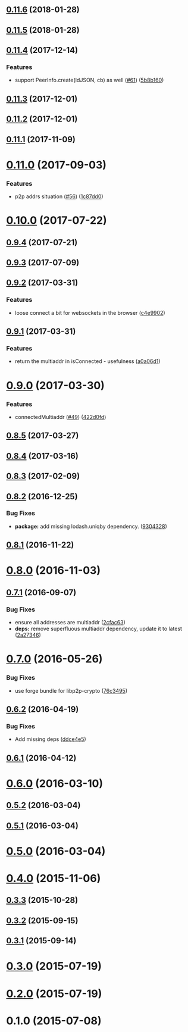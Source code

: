 <a name="0.11.6"></a>
## [0.11.6](https://github.com/libp2p/js-peer-info/compare/v0.11.4...v0.11.6) (2018-01-28)



<a name="0.11.5"></a>
## [0.11.5](https://github.com/libp2p/js-peer-info/compare/v0.11.4...v0.11.5) (2018-01-28)



<a name="0.11.4"></a>
## [0.11.4](https://github.com/libp2p/js-peer-info/compare/v0.11.3...v0.11.4) (2017-12-14)


### Features

* support PeerInfo.create(IdJSON, cb) as well ([#61](https://github.com/libp2p/js-peer-info/issues/61)) ([5b8b160](https://github.com/libp2p/js-peer-info/commit/5b8b160))



<a name="0.11.3"></a>
## [0.11.3](https://github.com/libp2p/js-peer-info/compare/v0.11.1...v0.11.3) (2017-12-01)



<a name="0.11.2"></a>
## [0.11.2](https://github.com/libp2p/js-peer-info/compare/v0.11.1...v0.11.2) (2017-12-01)



<a name="0.11.1"></a>
## [0.11.1](https://github.com/libp2p/js-peer-info/compare/v0.11.0...v0.11.1) (2017-11-09)



<a name="0.11.0"></a>
# [0.11.0](https://github.com/libp2p/js-peer-info/compare/v0.10.0...v0.11.0) (2017-09-03)


### Features

* p2p addrs situation ([#56](https://github.com/libp2p/js-peer-info/issues/56)) ([1c87dd0](https://github.com/libp2p/js-peer-info/commit/1c87dd0))



<a name="0.10.0"></a>
# [0.10.0](https://github.com/libp2p/js-peer-info/compare/v0.9.4...v0.10.0) (2017-07-22)



<a name="0.9.4"></a>
## [0.9.4](https://github.com/libp2p/js-peer-info/compare/v0.9.3...v0.9.4) (2017-07-21)



<a name="0.9.3"></a>
## [0.9.3](https://github.com/libp2p/js-peer-info/compare/v0.9.2...v0.9.3) (2017-07-09)



<a name="0.9.2"></a>
## [0.9.2](https://github.com/libp2p/js-peer-info/compare/v0.9.1...v0.9.2) (2017-03-31)


### Features

* loose connect a bit for websockets in the browser ([c4e9902](https://github.com/libp2p/js-peer-info/commit/c4e9902))



<a name="0.9.1"></a>
## [0.9.1](https://github.com/libp2p/js-peer-info/compare/v0.9.0...v0.9.1) (2017-03-31)


### Features

* return the multiaddr in isConnected - usefulness ([a0a06d1](https://github.com/libp2p/js-peer-info/commit/a0a06d1))



<a name="0.9.0"></a>
# [0.9.0](https://github.com/libp2p/js-peer-info/compare/v0.8.5...v0.9.0) (2017-03-30)


### Features

* connectedMultiaddr ([#49](https://github.com/libp2p/js-peer-info/issues/49)) ([422d0fd](https://github.com/libp2p/js-peer-info/commit/422d0fd))



<a name="0.8.5"></a>
## [0.8.5](https://github.com/libp2p/js-peer-info/compare/v0.8.4...v0.8.5) (2017-03-27)



<a name="0.8.4"></a>
## [0.8.4](https://github.com/libp2p/js-peer-info/compare/v0.8.3...v0.8.4) (2017-03-16)



<a name="0.8.3"></a>
## [0.8.3](https://github.com/libp2p/js-peer-info/compare/v0.8.2...v0.8.3) (2017-02-09)



<a name="0.8.2"></a>
## [0.8.2](https://github.com/libp2p/js-peer-info/compare/v0.8.1...v0.8.2) (2016-12-25)


### Bug Fixes

* **package:** add missing lodash.uniqby dependency. ([9304328](https://github.com/libp2p/js-peer-info/commit/9304328))



<a name="0.8.1"></a>
## [0.8.1](https://github.com/libp2p/js-peer-info/compare/v0.8.0...v0.8.1) (2016-11-22)



<a name="0.8.0"></a>
# [0.8.0](https://github.com/libp2p/js-peer-info/compare/v0.7.1...v0.8.0) (2016-11-03)



<a name="0.7.1"></a>
## [0.7.1](https://github.com/libp2p/js-peer-info/compare/v0.7.0...v0.7.1) (2016-09-07)


### Bug Fixes

* ensure all addresses are multiaddr ([2cfac63](https://github.com/libp2p/js-peer-info/commit/2cfac63))
* **deps:** remove superfluous multiaddr dependency, update it to latest ([2a27346](https://github.com/libp2p/js-peer-info/commit/2a27346))



<a name="0.7.0"></a>
# [0.7.0](https://github.com/libp2p/js-peer-info/compare/v0.6.2...v0.7.0) (2016-05-26)


### Bug Fixes

* use forge bundle for libp2p-crypto ([76c3495](https://github.com/libp2p/js-peer-info/commit/76c3495))



<a name="0.6.2"></a>
## [0.6.2](https://github.com/libp2p/js-peer-info/compare/v0.6.1...v0.6.2) (2016-04-19)


### Bug Fixes

* Add missing deps ([ddce4e5](https://github.com/libp2p/js-peer-info/commit/ddce4e5))



<a name="0.6.1"></a>
## [0.6.1](https://github.com/libp2p/js-peer-info/compare/v0.6.0...v0.6.1) (2016-04-12)



<a name="0.6.0"></a>
# [0.6.0](https://github.com/libp2p/js-peer-info/compare/v0.5.2...v0.6.0) (2016-03-10)



<a name="0.5.2"></a>
## [0.5.2](https://github.com/libp2p/js-peer-info/compare/v0.5.1...v0.5.2) (2016-03-04)



<a name="0.5.1"></a>
## [0.5.1](https://github.com/libp2p/js-peer-info/compare/v0.5.0...v0.5.1) (2016-03-04)



<a name="0.5.0"></a>
# [0.5.0](https://github.com/libp2p/js-peer-info/compare/v0.4.0...v0.5.0) (2016-03-04)



<a name="0.4.0"></a>
# [0.4.0](https://github.com/libp2p/js-peer-info/compare/v0.3.3...v0.4.0) (2015-11-06)



<a name="0.3.3"></a>
## [0.3.3](https://github.com/libp2p/js-peer-info/compare/v0.3.2...v0.3.3) (2015-10-28)



<a name="0.3.2"></a>
## [0.3.2](https://github.com/libp2p/js-peer-info/compare/v0.3.1...v0.3.2) (2015-09-15)



<a name="0.3.1"></a>
## [0.3.1](https://github.com/libp2p/js-peer-info/compare/v0.3.0...v0.3.1) (2015-09-14)



<a name="0.3.0"></a>
# [0.3.0](https://github.com/libp2p/js-peer-info/compare/v0.2.0...v0.3.0) (2015-07-19)



<a name="0.2.0"></a>
# [0.2.0](https://github.com/libp2p/js-peer-info/compare/v0.1.0...v0.2.0) (2015-07-19)



<a name="0.1.0"></a>
# 0.1.0 (2015-07-08)



